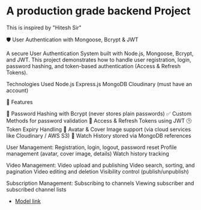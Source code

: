 # A production grade backend Project

This is inspired by "Hitesh Sir"


🛡️ User Authentication with Mongoose, Bcrypt & JWT

A secure User Authentication System built with Node.js, Mongoose, Bcrypt, and JWT.
This project demonstrates how to handle user registration, login, password hashing, and token-based authentication (Access & Refresh Tokens).


Technologies Used
Node.js
Express.js
MongoDB
Cloudinary (must have an account)


🚀 Features

🔐 Password Hashing with Bcrypt (never stores plain passwords)
✅ Custom Methods for password validation
🔑 Access & Refresh Tokens using JWT
🕒 Token Expiry Handling
📸 Avatar & Cover Image support (via cloud services like Cloudinary / AWS S3)
📜 Watch History stored via MongoDB references


User Management:
Registration, login, logout, password reset
Profile management (avatar, cover image, details)
Watch history tracking

Video Management:
Video upload and publishing
Video search, sorting, and pagination
Video editing and deletion
Visibility control (publish/unpublish)

Subscription Management:
Subscribing to channels
Viewing subscriber and subscribed channel lists



- [Model link](https://app.eraser.io/workspace/YtPqZ1VogxGy1jzIDkzj)
